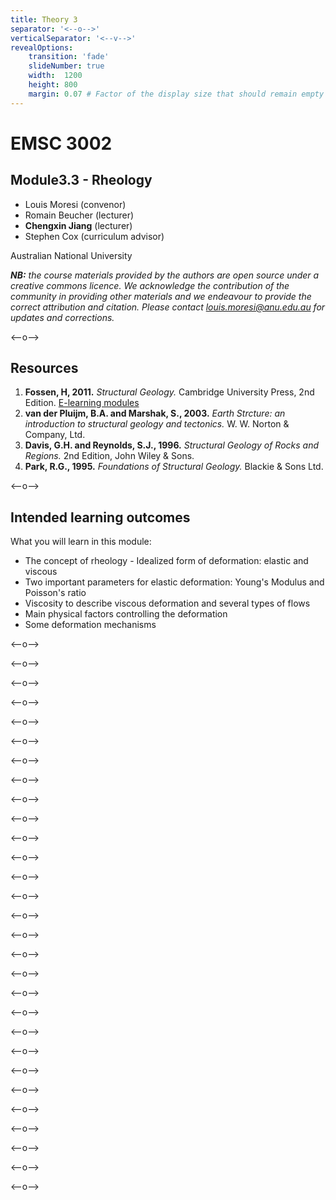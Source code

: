 ```yaml
---
title: Theory 3
separator: '<--o-->'
verticalSeparator: '<--v-->'
revealOptions:
    transition: 'fade'
    slideNumber: true
    width:  1200
    height: 800
    margin: 0.07 # Factor of the display size that should remain empty around the content (7% typically)
---
```


# EMSC 3002

## Module3.3 - Rheology

  - Louis Moresi (convenor)
  - Romain Beucher (lecturer)
  - **Chengxin Jiang** (lecturer)
  - Stephen Cox (curriculum advisor)

Australian National University

_**NB:** the course materials provided by the authors are open source under a creative commons licence. 
We acknowledge the contribution of the community in providing other materials and we endeavour to 
provide the correct attribution and citation. Please contact louis.moresi@anu.edu.au for updates and 
corrections._

<--o-->

## Resources

1. **Fossen, H, 2011.** *Structural Geology.* Cambridge University Press, 2nd Edition. [E-learning modules](https://folk.uib.no/nglhe/module6/Chapt6module.html)
1. **van der Pluijm, B.A. and Marshak, S., 2003.** *Earth Strcture: an introduction to structural geology and tectonics.* W. W. Norton & Company, Ltd.
1. **Davis, G.H. and Reynolds, S.J., 1996.** *Structural Geology of Rocks and Regions.* 2nd Edition, John Wiley & Sons. 
1. **Park, R.G., 1995.** *Foundations of Structural Geology.* Blackie & Sons Ltd. 

<--o-->

## Intended learning outcomes

What you will learn in this module:

- The concept of rheology
- Idealized form of deformation: elastic and viscous
- Two important parameters for elastic deformation: Young's Modulus and Poisson's ratio
- Viscosity to describe viscous deformation and several types of flows
- Main physical factors controlling the deformation
- Some deformation mechanisms

<--o-->

<!-- .slide: data-background="Module-iii-Theory/Figures-Theory3/slide1.jpg" -->

<--o-->

<!-- .slide: data-background="Module-iii-Theory/Figures-Theory3/slide2.jpg" -->

<--o-->

<!-- .slide: data-background="Module-iii-Theory/Figures-Theory3/slide3.jpg" -->

<--o-->

<!-- .slide: data-background="Module-iii-Theory/Figures-Theory3/slide4.jpg" -->

<--o-->

<!-- .slide: data-background="Module-iii-Theory/Figures-Theory3/slide5.jpg" -->

<--o-->

<!-- .slide: data-background="Module-iii-Theory/Figures-Theory3/slide6.jpg" -->

<--o-->

<!-- .slide: data-background="Module-iii-Theory/Figures-Theory3/slide7.jpg" -->

<--o-->

<!-- .slide: data-background="Module-iii-Theory/Figures-Theory3/slide8.jpg" -->

<--o-->

<!-- .slide: data-background="Module-iii-Theory/Figures-Theory3/slide9.jpg" -->

<--o-->

<!-- .slide: data-background="Module-iii-Theory/Figures-Theory3/slide10.jpg" -->

<--o-->

<!-- .slide: data-background="Module-iii-Theory/Figures-Theory3/slide11.jpg" -->

<--o-->

<!-- .slide: data-background="Module-iii-Theory/Figures-Theory3/slide12.jpg" -->

<--o-->

<!-- .slide: data-background="Module-iii-Theory/Figures-Theory3/slide13.jpg" -->

<--o-->

<!-- .slide: data-background="Module-iii-Theory/Figures-Theory3/slide14.jpg" -->

<--o-->

<!-- .slide: data-background="Module-iii-Theory/Figures-Theory3/slide15.jpg" -->

<--o-->

<!-- .slide: data-background="Module-iii-Theory/Figures-Theory3/slide16.jpg" -->

<--o-->

<!-- .slide: data-background="Module-iii-Theory/Figures-Theory3/slide17.jpg" -->

<--o-->

<!-- .slide: data-background="Module-iii-Theory/Figures-Theory3/slide18.jpg" -->

<--o-->

<!-- .slide: data-background="Module-iii-Theory/Figures-Theory3/slide19.jpg" -->

<--o-->

<!-- .slide: data-background="Module-iii-Theory/Figures-Theory3/slide20.jpg" -->

<--o-->

<!-- .slide: data-background="Module-iii-Theory/Figures-Theory3/slide21.jpg" -->

<--o-->

<!-- .slide: data-background="Module-iii-Theory/Figures-Theory3/slide22.jpg" -->

<--o-->

<!-- .slide: data-background="Module-iii-Theory/Figures-Theory3/slide23.jpg" -->

<--o-->

<!-- .slide: data-background="Module-iii-Theory/Figures-Theory3/slide24.jpg" -->

<--o-->

<!-- .slide: data-background="Module-iii-Theory/Figures-Theory3/slide25.jpg" -->

<--o-->

<!-- .slide: data-background="Module-iii-Theory/Figures-Theory3/slide26.jpg" -->

<--o-->

<!-- .slide: data-background="Module-iii-Theory/Figures-Theory3/slide27.jpg" -->

<--o-->

<!-- .slide: data-background="Module-iii-Theory/Figures-Theory3/slide28.jpg" -->

<--o-->

<!-- .slide: data-background="Module-iii-Theory/Figures-Theory3/slide29.jpg" -->
